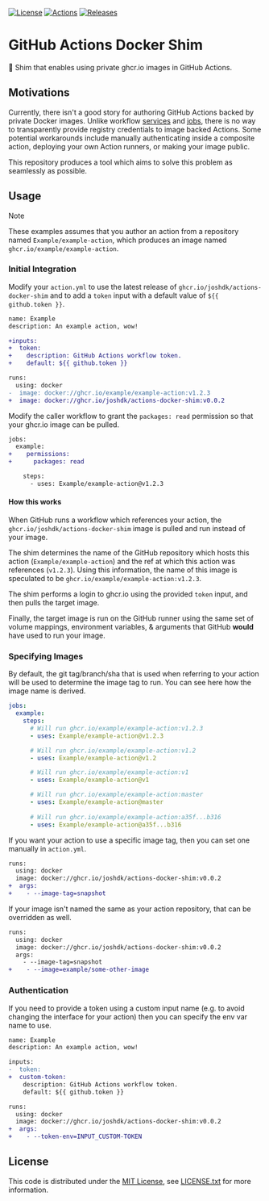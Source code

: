 [![License][license-badge]][license-link]
[![Actions][github-actions-badge]][github-actions-link]
[![Releases][github-release-badge]][github-release-link]

# GitHub Actions Docker Shim

🐋 Shim that enables using private ghcr.io images in GitHub Actions.

## Motivations

Currently, there isn't a good story for authoring GitHub Actions backed by private Docker images.
Unlike workflow [services](https://docs.github.com/en/actions/using-workflows/workflow-syntax-for-github-actions#jobsjob_idservicesservice_idcredentials) and [jobs](https://docs.github.com/en/actions/using-workflows/workflow-syntax-for-github-actions#jobsjob_idcontainercredentials), there is no way to transparently provide registry credentials to image backed Actions.
Some potential workarounds include manually authenticating inside a composite action, deploying your own Action runners, or making your image public.

This repository produces a tool which aims to solve this problem as seamlessly as possible.

## Usage

> [!NOTE]
> These examples assumes that you author an action from a repository named `Example/example-action`, which produces an image named `ghcr.io/example/example-action`.

### Initial Integration

Modify your `action.yml` to use the latest release of `ghcr.io/joshdk/actions-docker-shim` and to add a `token` input with a default value of `${{ github.token }}`.

```diff
name: Example
description: An example action, wow!

+inputs:
+  token:
+    description: GitHub Actions workflow token.
+    default: ${{ github.token }}

runs:
  using: docker
-  image: docker://ghcr.io/example/example-action:v1.2.3
+  image: docker://ghcr.io/joshdk/actions-docker-shim:v0.0.2
```

Modify the caller workflow to grant the `packages: read` permission so that your ghcr.io image can be pulled.

```diff
jobs:
  example:
+    permissions:
+      packages: read

    steps:
      - uses: Example/example-action@v1.2.3
```

#### How this works

When GitHub runs a workflow which references your action, the `ghcr.io/joshdk/actions-docker-shim` image is pulled and run instead of your image.

The shim determines the name of the GitHub repository which hosts this action (`Example/example-action`) and the ref at which this action was references (`v1.2.3`).
Using this information, the name of this image is speculated to be `ghcr.io/example/example-action:v1.2.3`.

The shim performs a login to ghcr.io using the provided `token` input, and then pulls the target image.

Finally, the target image is run on the GitHub runner using the same set of volume mappings, environment variables, & arguments that GitHub **would** have used to run your image.

### Specifying Images

By default, the git tag/branch/sha that is used when referring to your action will be used to determine the image tag to run.
You can see here how the image name is derived.

```yaml
jobs:
  example:
    steps:
      # Will run ghcr.io/example/example-action:v1.2.3
      - uses: Example/example-action@v1.2.3

      # Will run ghcr.io/example/example-action:v1.2
      - uses: Example/example-action@v1.2

      # Will run ghcr.io/example/example-action:v1
      - uses: Example/example-action@v1

      # Will run ghcr.io/example/example-action:master
      - uses: Example/example-action@master
      
      # Will run ghcr.io/example/example-action:a35f...b316
      - uses: Example/example-action@a35f...b316
```

If you want your action to use a specific image tag, then you can set one manually in `action.yml`.

```diff
runs:
  using: docker
  image: docker://ghcr.io/joshdk/actions-docker-shim:v0.0.2
+  args:
+    - --image-tag=snapshot
```

If your image isn't named the same as your action repository, that can be overridden as well.

```diff
runs:
  using: docker
  image: docker://ghcr.io/joshdk/actions-docker-shim:v0.0.2
  args:
    - --image-tag=snapshot
+    - --image=example/some-other-image
```

### Authentication

If you need to provide a token using a custom input name (e.g. to avoid changing the interface for your action) then you can specify the env var name to use.  

```diff
name: Example
description: An example action, wow!

inputs:
-  token:
+  custom-token:
    description: GitHub Actions workflow token.
    default: ${{ github.token }}

runs:
  using: docker
  image: docker://ghcr.io/joshdk/actions-docker-shim:v0.0.2
+  args:
+    - --token-env=INPUT_CUSTOM-TOKEN
```

## License

This code is distributed under the [MIT License][license-link], see [LICENSE.txt][license-file] for more information.

[github-actions-badge]:  https://github.com/joshdk/actions-docker-shim/workflows/Build/badge.svg
[github-actions-link]:   https://github.com/joshdk/actions-docker-shim/actions
[github-release-badge]:  https://img.shields.io/github/release/joshdk/actions-docker-shim/all.svg
[github-release-link]:   https://github.com/joshdk/actions-docker-shim/releases
[license-badge]:         https://img.shields.io/badge/license-MIT-green.svg
[license-file]:          https://github.com/joshdk/actions-docker-shim/blob/master/LICENSE.txt
[license-link]:          https://opensource.org/licenses/MIT
